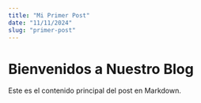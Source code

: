 ```yaml
---
title: "Mi Primer Post"
date: "11/11/2024"
slug: "primer-post"
---
```


# Bienvenidos a Nuestro Blog

Este es el contenido principal del post en Markdown.

